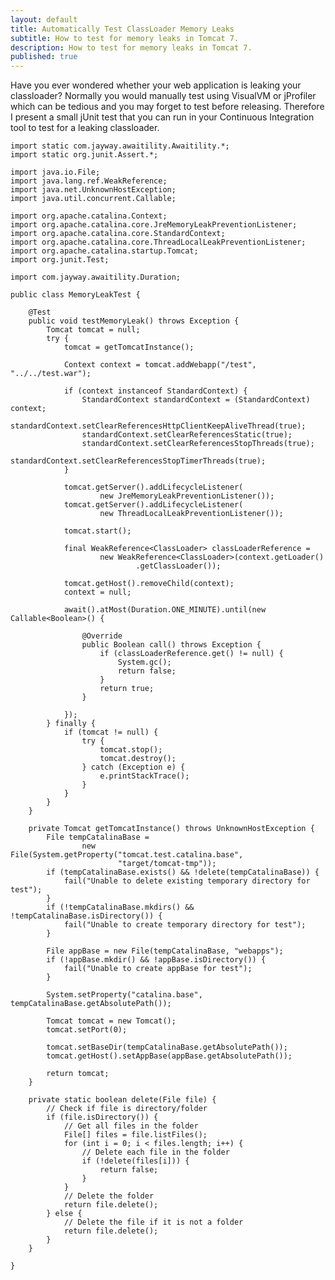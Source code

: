 ```yaml
---
layout: default
title: Automatically Test ClassLoader Memory Leaks
subtitle: How to test for memory leaks in Tomcat 7.
description: How to test for memory leaks in Tomcat 7.
published: true
---
```


Have you ever wondered whether your web application is leaking your classloader? Normally you would manually test using VisualVM or jProfiler which can be tedious and you may forget to test before releasing. Therefore I present a small jUnit test that you can run in your Continuous Integration tool to test for a leaking classloader.

    import static com.jayway.awaitility.Awaitility.*;
    import static org.junit.Assert.*;

    import java.io.File;
    import java.lang.ref.WeakReference;
    import java.net.UnknownHostException;
    import java.util.concurrent.Callable;

    import org.apache.catalina.Context;
    import org.apache.catalina.core.JreMemoryLeakPreventionListener;
    import org.apache.catalina.core.StandardContext;
    import org.apache.catalina.core.ThreadLocalLeakPreventionListener;
    import org.apache.catalina.startup.Tomcat;
    import org.junit.Test;

    import com.jayway.awaitility.Duration;

    public class MemoryLeakTest {

        @Test
        public void testMemoryLeak() throws Exception {
            Tomcat tomcat = null;
            try {
                tomcat = getTomcatInstance();

                Context context = tomcat.addWebapp("/test", "../../test.war");

                if (context instanceof StandardContext) {
                    StandardContext standardContext = (StandardContext) context;
                    standardContext.setClearReferencesHttpClientKeepAliveThread(true);
                    standardContext.setClearReferencesStatic(true);
                    standardContext.setClearReferencesStopThreads(true);
                    standardContext.setClearReferencesStopTimerThreads(true);
                }

                tomcat.getServer().addLifecycleListener(
                        new JreMemoryLeakPreventionListener());
                tomcat.getServer().addLifecycleListener(
                        new ThreadLocalLeakPreventionListener());

                tomcat.start();

                final WeakReference<ClassLoader> classLoaderReference =
                        new WeakReference<ClassLoader>(context.getLoader()
                                .getClassLoader());

                tomcat.getHost().removeChild(context);
                context = null;

                await().atMost(Duration.ONE_MINUTE).until(new Callable<Boolean>() {

                    @Override
                    public Boolean call() throws Exception {
                        if (classLoaderReference.get() != null) {
                            System.gc();
                            return false;
                        }
                        return true;
                    }

                });
            } finally {
                if (tomcat != null) {
                    try {
                        tomcat.stop();
                        tomcat.destroy();
                    } catch (Exception e) {
                        e.printStackTrace();
                    }
                }
            }
        }

        private Tomcat getTomcatInstance() throws UnknownHostException {
            File tempCatalinaBase =
                    new File(System.getProperty("tomcat.test.catalina.base",
                            "target/tomcat-tmp"));
            if (tempCatalinaBase.exists() && !delete(tempCatalinaBase)) {
                fail("Unable to delete existing temporary directory for test");
            }
            if (!tempCatalinaBase.mkdirs() && !tempCatalinaBase.isDirectory()) {
                fail("Unable to create temporary directory for test");
            }

            File appBase = new File(tempCatalinaBase, "webapps");
            if (!appBase.mkdir() && !appBase.isDirectory()) {
                fail("Unable to create appBase for test");
            }

            System.setProperty("catalina.base", tempCatalinaBase.getAbsolutePath());

            Tomcat tomcat = new Tomcat();
            tomcat.setPort(0);

            tomcat.setBaseDir(tempCatalinaBase.getAbsolutePath());
            tomcat.getHost().setAppBase(appBase.getAbsolutePath());

            return tomcat;
        }

        private static boolean delete(File file) {
            // Check if file is directory/folder
            if (file.isDirectory()) {
                // Get all files in the folder
                File[] files = file.listFiles();
                for (int i = 0; i < files.length; i++) {
                    // Delete each file in the folder
                    if (!delete(files[i])) {
                        return false;
                    }
                }
                // Delete the folder
                return file.delete();
            } else {
                // Delete the file if it is not a folder
                return file.delete();
            }
        }

    }